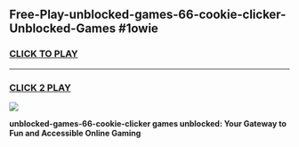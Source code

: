 
## Free-Play-unblocked-games-66-cookie-clicker-Unblocked-Games #1owie
<h3>
<a href="https://news.freeplayer.one?title=unblocked-games-66-cookie-clicker&ref=8M">CLICK TO PLAY</a></h3>
<hr>

<h3>
<a href="https://news.freeplayer.one?title=unblocked-games-66-cookie-clicker&ref=8M">CLICK 2 PLAY</a>
  
</h3>

<a href="https://news.freeplayer.one?title=unblocked-games-66-cookie-clicker&ref=8M"><img src="https://clearcache.store/games.png"></a>


**unblocked-games-66-cookie-clicker games unblocked: Your Gateway to Fun and Accessible Online Gaming**
